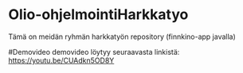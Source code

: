 # Olio-ohjelmointiHarkkatyo
Tämä on meidän ryhmän harkkatyön repository (finnkino-app javalla)

#Demovideo 
demovideo löytyy seuraavasta linkistä:
https://youtu.be/CUAdkn5OD8Y
